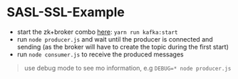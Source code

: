 # SASL-SSL-Example

- start the zk+broker combo [here](../../kafka-setup): `yarn run kafka:start`
- run `node producer.js` and wait until the producer is connected and sending (as the broker will have to create the topic during the first start)
- run `node consumer.js` to receive the produced messages

> use debug mode to see mo information, e.g `DEBUG=* node producer.js`
